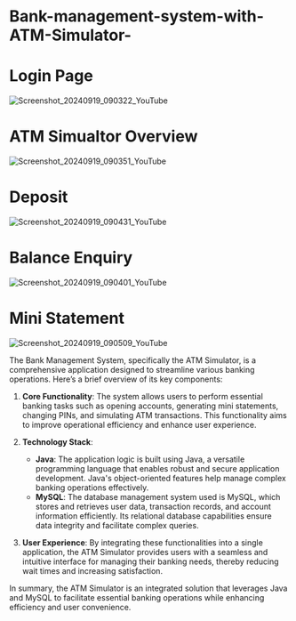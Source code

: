 # Bank-management-system-with-ATM-Simulator-

# Login Page
![Screenshot_20240919_090322_YouTube](https://github.com/user-attachments/assets/678c46f2-c321-4f4f-ada4-bf04d31e804d)

# ATM Simualtor Overview
![Screenshot_20240919_090351_YouTube](https://github.com/user-attachments/assets/643be90b-be53-4b45-b8dd-afe6e9114522)

# Deposit
![Screenshot_20240919_090431_YouTube](https://github.com/user-attachments/assets/9748380f-8de2-4b1c-9bb3-8941285f3e37)

# Balance Enquiry
![Screenshot_20240919_090401_YouTube](https://github.com/user-attachments/assets/5b94233e-4ddc-4015-9f00-f21fdc8e8a70)

# Mini Statement
![Screenshot_20240919_090509_YouTube](https://github.com/user-attachments/assets/60933dca-80be-4beb-b7c4-0a57ff2dfc03)

The Bank Management System, specifically the ATM Simulator, is a comprehensive application designed to streamline various banking operations. Here’s a brief overview of its key components:

1. **Core Functionality**: The system allows users to perform essential banking tasks such as opening accounts, generating mini statements, changing PINs, and simulating ATM transactions. This functionality aims to improve operational efficiency and enhance user experience.

2. **Technology Stack**:
   - **Java**: The application logic is built using Java, a versatile programming language that enables robust and secure application development. Java's object-oriented features help manage complex banking operations effectively.
   - **MySQL**: The database management system used is MySQL, which stores and retrieves user data, transaction records, and account information efficiently. Its relational database capabilities ensure data integrity and facilitate complex queries.

3. **User Experience**: By integrating these functionalities into a single application, the ATM Simulator provides users with a seamless and intuitive interface for managing their banking needs, thereby reducing wait times and increasing satisfaction.

In summary, the ATM Simulator is an integrated solution that leverages Java and MySQL to facilitate essential banking operations while enhancing efficiency and user convenience.


